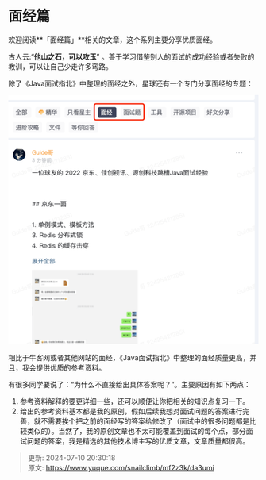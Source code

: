 # 面经篇

欢迎阅读**「面经篇」**相关的文章，这个系列主要分享优质面经。



古人云:“**他山之石，可以攻玉**” 。善于学习借鉴别人的面试的成功经验或者失败的教训，可以让自己少走许多弯路。



除了《Java面试指北》中整理的面经之外，星球还有一个专门分享面经的专题：



![image-20220304120018731.png](./images/1646451149004-85a959e8-0058-48ac-a609-080f92f388c8-095235.png)



相比于牛客网或者其他网站的面经，《Java面试指北》中整理的面经质量更高，并且，我会提供优质的参考资料。



有很多同学要说了：“为什么不直接给出具体答案呢？”。主要原因有如下两点：



1. 参考资料解释的要更详细一些，还可以顺便让你把相关的知识点复习一下。
2. 给出的参考资料基本都是我的原创，假如后续我想对面试问题的答案进行完善，就不需要挨个把之前的面经写的答案给修改了（面试中的很多问题都是比较类似的）。当然了，我的原创文章也不太可能覆盖到面试的每个点，部分面试问题的答案，我是精选的其他技术博主写的优质文章，文章质量都很高。



> 更新: 2024-07-10 20:30:18  
> 原文: <https://www.yuque.com/snailclimb/mf2z3k/da3umi>